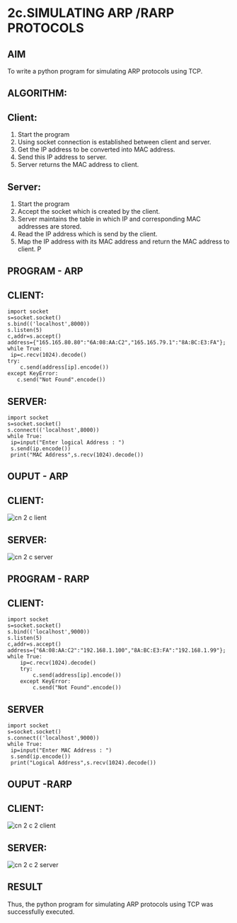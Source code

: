 # 2c.SIMULATING ARP /RARP PROTOCOLS
## AIM
To write a python program for simulating ARP protocols using TCP.
## ALGORITHM:
## Client:
1. Start the program
2. Using socket connection is established between client and server.
3. Get the IP address to be converted into MAC address.
4. Send this IP address to server.
5. Server returns the MAC address to client.
## Server:
1. Start the program
2. Accept the socket which is created by the client.
3. Server maintains the table in which IP and corresponding MAC addresses are
stored.
4. Read the IP address which is send by the client.
5. Map the IP address with its MAC address and return the MAC address to client.
P
## PROGRAM - ARP
## CLIENT:
```
import socket
s=socket.socket()
s.bind(('localhost',8000))
s.listen(5)
c,addr=s.accept()
address={"165.165.80.80":"6A:08:AA:C2","165.165.79.1":"8A:BC:E3:FA"};
while True:
 ip=c.recv(1024).decode()
try:
    c.send(address[ip].encode())
except KeyError:
   c.send("Not Found".encode())
```
## SERVER:
```
import socket
s=socket.socket()
s.connect(('localhost',8000))
while True:
 ip=input("Enter logical Address : ")
 s.send(ip.encode())
 print("MAC Address",s.recv(1024).decode())
```

## OUPUT - ARP
## CLIENT:
![cn 2 c lient](https://github.com/user-attachments/assets/d08e3ee7-8af7-411d-b0c0-6a0c5ce5b7f2)

## SERVER:
![cn 2 c server](https://github.com/user-attachments/assets/4ab6cf58-b1fe-4bd1-93c3-7435e08308e4)

## PROGRAM - RARP
## CLIENT:
```
import socket
s=socket.socket()
s.bind(('localhost',9000))
s.listen(5)
c,addr=s.accept()
address={"6A:08:AA:C2":"192.168.1.100","8A:BC:E3:FA":"192.168.1.99"};
while True:
    ip=c.recv(1024).decode()
    try:
        c.send(address[ip].encode())
    except KeyError:
        c.send("Not Found".encode())
```
## SERVER
```
import socket
s=socket.socket()
s.connect(('localhost',9000))
while True:
 ip=input("Enter MAC Address : ")
 s.send(ip.encode())
 print("Logical Address",s.recv(1024).decode())
```
## OUPUT -RARP
## CLIENT:
![cn 2 c 2 client](https://github.com/user-attachments/assets/a149ba67-2258-4254-958d-9a2b2851d64f)

## SERVER:
![cn 2 c 2 server](https://github.com/user-attachments/assets/975019c4-2fa4-46c9-a7c7-f6bc5e9c3224)

## RESULT
Thus, the python program for simulating ARP protocols using TCP was successfully 
executed.

